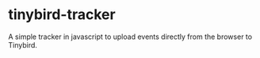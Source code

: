# tinybird-tracker

A simple tracker in javascript to upload events directly from the browser to Tinybird.